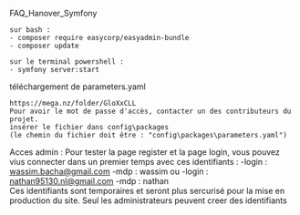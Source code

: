 
FAQ_Hanover_Symfony

    sur bash :
    - composer require easycorp/easyadmin-bundle
    - composer update
    
    sur le terminal powershell :
    - symfony server:start

téléchargement de parameters.yaml

    https://mega.nz/folder/GloXxCLL
    Pour avoir le mot de passe d'accès, contacter un des contributeurs du projet.
    insérer le fichier dans config\packages
    (le chemin du fichier doit être : "config\packages\parameters.yaml")
    
Acces admin : 
     Pour tester la page register et la page login, vous pouvez vius connecter dans un premier temps avec ces identifiants : 
     -login : wassim.bacha@gmail.com
     -mdp : wassim
     ou
     -login : nathan95130.nl@gmail.com
     -mdp : nathan
<br>
Ces identifiants sont temporaires et seront plus sercurisé pour la mise en production du site.
Seul les administrateurs peuvent creer des identifiants

    
